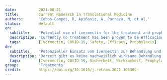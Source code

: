 ```yaml
---
date:          2021-08-21
title:         Current Research in Translational Medicine
authors:       'Cobos-Campos, R, Apiñaniz, A, Parraza, N, et al.'
status:        default
en:
  subtitle:    'Potential use of ivermectin for the treatment and prophylaxis of SARS-CoV-2 infection'
  description: 'Currently no treatment has been proven to be efficacious for patients with early symptoms of COVID-19. Although most patients present mild or moderate symptoms, up to 5-10% may have a poor disease progression, so there is an urgent need for effective drugs, which can be administered even before the onset of severe symptoms, i.e. when the course of the disease is modifiable. Recently, promising results of several studies on oral ivermectin have been published, which has prompted us to conduct the present review of the scientific literature. A narrative review has been carried out, focusing on the following four main topics: a) short-term efficacy in the treatment of the disease, b) long-term efficacy in the treatment of patients with post-acute symptoms of COVID-19, c) efficacy in the prophylaxis of the disease, and c) safety of ivermectin. The reviewed literature suggests that there seems to be sufficient evidence about the safety of oral ivermectin, as well as the efficacy of the drug in the early-treatment and the prophylaxis of COVID-19. In the view of the available evidence, the Frontline COVID-19 Critical Care Alliance (FLCCC) recommends the use of oral ivermectin for both prophylaxis and early-treatment of COVID-19. Further well-designed studies should be conducted in order to explore the efficacy and safety of invermectin at low and high doses, following different dosing schedules, in both, the short and long-term treatment.'
  tags:        [Ivermectin, COVID-19, Safety, Efficacy, Prophylaxis]
de:
  subtitle:    'Potenzieller Einsatz von Ivermectin zur Behandlung und Prophylaxe der SARS-CoV-2-Infektion'
  description: 'Derzeit gibt es keine nachweislich wirksame Behandlung für Patienten mit frühen Symptomen von COVID-19. Obwohl die meisten Patienten leichte oder mäßige Symptome aufweisen, können bis zu 5-10% einen schlechten Krankheitsverlauf haben, so dass ein dringender Bedarf an wirksamen Medikamenten besteht, die bereits vor dem Auftreten schwerer Symptome verabreicht werden können, d.h. wenn der Krankheitsverlauf veränderbar ist. Kürzlich wurden vielversprechende Ergebnisse mehrerer Studien über orales Ivermectin veröffentlicht, was uns veranlasst hat, die vorliegende Übersicht über die wissenschaftliche Literatur zu erstellen. Es wurde ein narrativer Review durchgeführt, der sich auf die folgenden vier Hauptthemen konzentriert: a) kurzfristige Wirksamkeit bei der Behandlung der Krankheit, b) langfristige Wirksamkeit bei der Behandlung von Patienten mit postakuten Symptomen von COVID-19, c) Wirksamkeit bei der Prophylaxe der Krankheit und c) Sicherheit von Ivermectin. Aus der gesichteten Literatur geht hervor, dass es offenbar ausreichende Belege für die Sicherheit von oralem Ivermectin sowie für die Wirksamkeit des Arzneimittels bei der Frühbehandlung und der Prophylaxe von COVID-19 gibt. Angesichts der vorliegenden Erkenntnisse empfiehlt die Frontline COVID-19 Critical Care Alliance (FLCCC) die Verwendung von oralem Ivermectin sowohl zur Prophylaxe als auch zur Frühbehandlung von COVID-19. Weitere gut konzipierte Studien sollten durchgeführt werden, um die Wirksamkeit und Sicherheit von Ivermectin in niedrigen und hohen Dosen und nach unterschiedlichen Dosierungsschemata sowohl bei der Kurz- als auch bei der Langzeitbehandlung zu untersuchen.' 
  tags:        [Ivermectin, COVID-19, Sicherheit, Wirksamkeit, Prophylaxe]
group:         'Treatments'
credit:        https://doi.org/10.1016/j.retram.2021.103309
---
```

